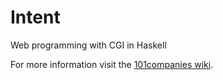 # Intent
Web programming with CGI in Haskell

For more information visit the [101companies wiki](http://www.101companies.org).